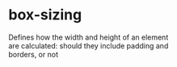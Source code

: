 # box-sizing
Defines how the width and height of an element  
are calculated: should they include padding and  
borders, or not  

